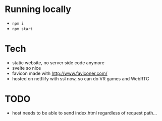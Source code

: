 # Running locally

- `npm i`
- `npm start`

# Tech

- static website, no server side code anymore
- svelte so nice
- favicon made with http://www.faviconer.com/
- hosted on netflify with ssl now, so can do VR games and WebRTC

# TODO

- host needs to be able to send index.html regardless of request path...